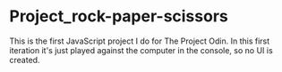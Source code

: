 # Project_rock-paper-scissors
This is the first JavaScript project I do for The Project Odin.
In this first iteration it's just played against the computer in the console, so no UI is created.
